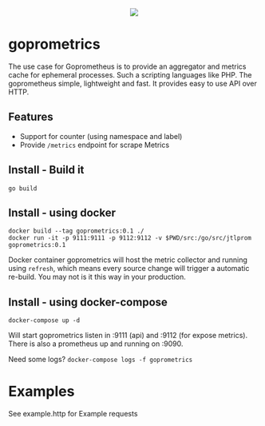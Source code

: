 <div align="center">
  <img src="https://cdn.eazyauction.de/eastatic/scx_logo.png">
</div>

# goprometrics

The use case for Goprometheus is to provide an aggregator and metrics cache for ephemeral processes. Such a scripting 
languages like PHP. The goprometheus simple, lightweight and fast. It provides easy to use API over HTTP.

## Features

* Support for counter (using namespace and label)
* Provide `/metrics` endpoint for scrape Metrics

## Install - Build it

````
go build
````

## Install - using docker

````
docker build --tag goprometrics:0.1 ./
docker run -it -p 9111:9111 -p 9112:9112 -v $PWD/src:/go/src/jtlprom goprometrics:0.1
````

Docker container goprometrics will host the metric collector and running using `refresh`, which means every source change
will trigger a automatic re-build. You may not is it this way in your production.

## Install - using docker-compose

````
docker-compose up -d
````

Will start goprometrics listen in :9111 (api) and :9112 (for expose metrics). There is also a prometheus up and running on :9090.

Need some logs? `docker-compose logs -f goprometrics`

# Examples

See example.http for Example requests


